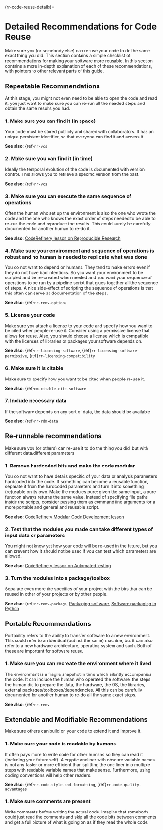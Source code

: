 
(rr-code-reuse-details)=
# Detailed Recommendations for Code Reuse

Make sure you (or somebody else) can re-use your code to do the same exact thing you did.
This section contains a simple checklist of recommendations for making your software more reusable.
In this section contains a more in-depth explanation of each of these recommendations, with pointers to other relevant parts of this guide.

## Repeatable Recommendations

At this stage, you might not even need to be able to open the code and read it, you just want to make sure you can re-run all the needed steps and obtain the same results you had.

### 1. Make sure you can find it (in space)

Your code must be stored publicly and shared with collaborators. It has an unique persistent identifier, so that everyone can find it and access it.

**See also**: {ref}`rr-vcs`

### 2. Make sure you can find it (in time)

Ideally the temporal evolution of the code is documented with version control. This allows you to retrieve a specific version from the past.

**See also**: {ref}`rr-vcs`

### 3. Make sure you can execute the same sequence of operations

Often the human who set up the environment is also the one who wrote the code and the one who knows the exact order of steps needed to be able to re-run the code and reproduce the results.
This could surely be carefully documented for another human to re-do it.

**See also**: [CodeRefinery lesson on Reproducible Research](https://coderefinery.github.io/reproducible-research/)

### 4. Make sure your environment and sequence of operations is robust and no human is needed to replicate what was done

You do not want to depend on humans. 
They tend to make errors even if they do not have bad intentions. 
So you want your environment to be scripted and be re-created when needed and you want your sequence of operations to be run by a pipeline script that glues together all the sequence of steps.
A nice side-effect of scripting the sequence of operations is that this often can serve as documentation of the steps.

**See also**: {ref}`rr-renv-options`

### 5. License your code

Make sure you attach a license to your code and specify how you want to be cited when people re-use it.
Consider using a permissive license that allows for reuse.
Also, you should choose a license which is compatible with the licenses of libraries or packages your software depends on.

**See also**: {ref}`rr-licensing-software`, {ref}`rr-licensing-software-permissive`, {ref}`rr-licensing-compatibility`

### 6. Make sure it is citable

Make sure to specify how you want to be cited when people re-use it.

**See also**: {ref}`cm-citable-cite-software`

### 7. Include necessary data

If the software depends on any sort of data, the data should be available

**See also**: {ref}`rr-rdm-data`

## Re-runnable recommendations

Make sure you (or others) can re-use it to do the thing you did, but with different data/different parameters

### 1. Remove hardcoded bits and make the code modular
You do not want to have details specific of your data or analysis parameters hardcoded into the code.
If something can become a reusable function, separate it from the hardcoded parameters and turn it into something (re)usable on its own.
Make the modules pure: given the same input, a pure function always returns the same value.
Instead of specifying file paths inside the scripts, consider passing them as command line arguments for a more portable and general and reusable script.

**See also**: [CodeRefinery Modular Code Development lesson](https://cicero.xyz/v3/remark/0.14.0/github.com/coderefinery/modular-code-development/master/talk.md/#1)

### 2. Test that the modules you made can take different types of input data or parameters
You might not know yet how your code will be re-used in the future, but you can prevent how it should not be used if you can test which parameters are allowed.

**See also**: [CodeRefinery lesson on Automated testing](https://coderefinery.github.io/testing/motivation/)

### 3. Turn the modules into a package/toolbox
Separate even more the specifics of your project with the bits that can be reused in other of your projects or by other people.

**See also**: {ref}`rr-renv-package`, [Packaging software](https://scicomp.aalto.fi/scicomp/packaging-software/), [Software packaging in Python](https://aaltoscicomp.github.io/python-for-scicomp/packaging/)

## Portable Recommendations
Portability refers to the ability to transfer software to a new environment.
This could refer to an identical (but not the same) machine, but it can also refer to a new hardware architecture, operating system and such.
Both of these are important for software reuse.

### 1. Make sure you can recreate the environment where it lived
The environment is a fragile snapshot in time which silently accompanies the code.
It can include the human who operated the software, the steps the human did to prepare the data, the hardware, the OS, the libraries, external packages/toolboxes/dependencies.
All this can be carefully documented for another human to re-do all the same exact steps.

**See also**: {ref}`rr-renv`

## Extendable and Modifiable Recommendations
Make sure others can build on your code to extend it and improve it.

### 1. Make sure your code is readable by humans
It often pays more to write code for other humans so they can read it (including your future self).
A cryptic oneliner with obscure variable names is not any faster or more efficient than splitting the one liner into multiple steps with readable variable names that make sense.
Furthermore, using coding conventions will help other readers.

**See also**: {ref}`rr-code-style-and-formatting`, {ref}`rr-code-quality-advantages`

### 1. Make sure comments are present
Write comments before writing the actual code. Imagine that somebody could just read the comments and skip all the code bits between comments and get a full picture of what is going on as if they read the whole code.
